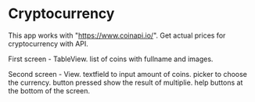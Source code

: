 # Cryptocurrency

This app works with "https://www.coinapi.io/".
Get actual prices for cryptocurrency with API.

First screen - TableView.
  list of coins with fullname and images.
  
  
  
Second screen - View.
  textfield to input amount of coins.
  picker to choose the currency.
  button pressed show the result of multiplie.
  help buttons at the bottom of the screen.
  
  
 
